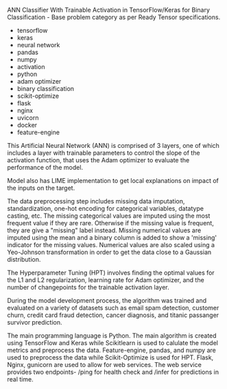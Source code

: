 ANN Classifier With Trainable Activation in TensorFlow/Keras for Binary Classification - Base problem category as per Ready Tensor specifications.

- tensorflow
- keras
- neural network
- pandas
- numpy
- activation
- python
- adam optimizer
- binary classification
- scikit-optimize
- flask
- nginx
- uvicorn
- docker
- feature-engine

This Artificial Neural Network (ANN) is comprised of 3 layers, one of which includes a layer with trainable parameters to control the slope of the activation function, that uses the Adam optimizer to evaluate the performance of the model.

Model also has LIME implementation to get local explanations on impact of the inputs on the target.

The data preprocessing step includes missing data imputation, standardization, one-hot encoding for categorical variables, datatype casting, etc. The missing categorical values are imputed using the most frequent value if they are rare. Otherwise if the missing value is frequent, they are give a "missing" label instead. Missing numerical values are imputed using the mean and a binary column is added to show a 'missing' indicator for the missing values. Numerical values are also scaled using a Yeo-Johnson transformation in order to get the data close to a Gaussian distribution.

The Hyperparameter Tuning (HPT) involves finding the optimal values for the L1 and L2 regularization, learning rate for Adam optimizer, and the number of changepoints for the trainable activation layer.

During the model development process, the algorithm was trained and evaluated on a variety of datasets such as email spam detection, customer churn, credit card fraud detection, cancer diagnosis, and titanic passanger survivor prediction.

The main programming language is Python. The main algorithm is created using TensorFlow and Keras while Scikitlearn is used to calulate the model metrics and preprocess the data. Feature-engine, pandas, and numpy are used to preprocess the data while Scikit-Optimize is used for HPT. Flask, Nginx, gunicorn are used to allow for web services. The web service provides two endpoints- /ping for health check and /infer for predictions in real time.
